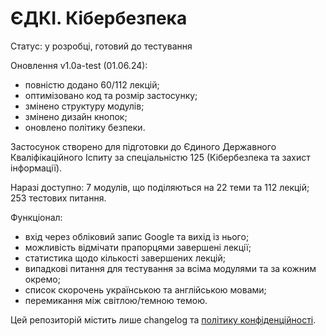 # ЄДКІ. Кібербезпека

Статус: у розробці, готовий до тестування

Оновлення v1.0a-test (01.06.24):

- повністю додано 60/112 лекцій;
- оптимізовано код та розмір застосунку;
- змінено структуру модулів;
- змінено дизайн кнопок;
- оновлено політику безпеки.
  
Застосунок створено для підготовки до Єдиного Державного Кваліфікаційного Іспиту за спеціальністю 125 (Кібербезпека та захист інформації).

Наразі доступно: 7 модулів, що поділяються на 22 теми та 112 лекцій; 253 тестових питання.

Функціонал:
- вхід через обліковий запис Google та вихід із нього;
- можливість відмічати прапорцями завершені лекції;
- статистика щодо кількості завершених лекцій;
- випадкові питання для тестування за всіма модулями та за кожним окремо;
- список скорочень українською та англійською мовами;
- перемикання між світлою/темною темою.

Цей репозиторій містить лише changelog та [політику конфіденційності](https://archexalt.github.io/EDKI.125/).
